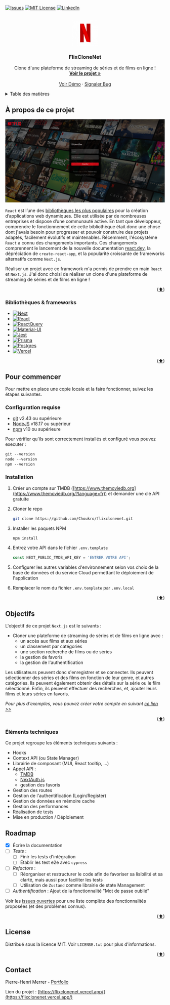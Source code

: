 <a name="readme-top"></a>



<!-- PROJECT SHIELDS -->
[![Issues][issues-shield]][issues-url]
[![MIT License][license-shield]][license-url]
[![LinkedIn][linkedin-shield]][linkedin-url]



<!-- PROJECT LOGO -->
<br />
<div align="center">
  <a href="https://github.com/Chourko/flixclonenet">
    <img src="/public/assets/netflix-n.png" alt="Logo" width="80" height="80">
  </a>

<h3 align="center">FlixCloneNet</h3>

  <p align="center">
    Clone d'une plateforme de streaming de séries et de films en ligne !
    <br />
    <a href="https://github.com/Choukro/flixclonenet"><strong>Voir le projet »</strong></a>
    <br />
    <br />
    <a href="https://flixclonenet.vercel.app/">Voir Démo</a>
    ·
    <a href="https://github.com/Choukro/flixclonenet/issues">Signaler Bug</a>
  </p>
</div>



<!-- TABLE OF CONTENTS -->
<details>
  <summary>Table des matières</summary>
  <ol>
    <li>
      <a href="#à-propos-de-ce-projet">À propos de ce projet</a>
      <ul>
        <li><a href="#bibliothèques-&-frameworks">Bibliothèques & frameworks</a></li>
      </ul>
    </li>
    <li>
      <a href="#pour-commencer">Pour commencer</a>
      <ul>
        <li><a href="#configuration requise">Configuration requise</a></li>
        <li><a href="#installation">Installation</a></li>
      </ul>
    </li>
    <li><a href="#objectifs">Objectifs</a></li>
      <ul>
        <li><a href="#éléments techniques">Éléments techniques</a></li>
      </ul>
    <li><a href="#roadmap">Roadmap</a></li>
    <li><a href="#license">License</a></li>
    <li><a href="#contact">Contact</a></li>
    <!-- <li><a href="#remerciements">Remerciements</a></li> -->
  </ol>
</details>



<!-- ABOUT THE PROJECT -->
## À propos de ce projet

[![Product Name Screen Shot][product-screenshot]](https://flixclonenet.vercel.app/auth)

`React` est l’une des [bibliothèques les plus populaires](https://kinsta.com/fr/blog/bibliotheques-javascript/) pour la création d’applications web dynamiques. Elle est utilisée par de nombreuses entreprises et dispose d’une communauté active. En tant que développeur, comprendre le fonctionnement de cette bibliothèque était donc une chose dont j'avais besoin pour progresser et pouvoir construire des projets adaptés, facilement évolutifs et maintenables. Récemment, l'écosystème `React` a connu des changements importants. Ces changements comprennent le lancement de la nouvelle documentation [react.dev](https://react.dev/), la dépréciation de `create-react-app`, et la popularité croissante de frameworks alternatifs comme `Next.js`. 

Réaliser un projet avec ce framework m'a permis de prendre en main `React` et `Next.js`. J'ai donc choisi de réaliser un clone d'une plateforme de streaming de séries et de films en ligne !

<p align="right">(<a href="#readme-top">⬆️</a>)</p>



### Bibliothèques & frameworks

* [![Next][Next.js]][Next-url]
* [![React][React.js]][React-url]
* [![ReactQuery][ReactQuery.js]][ReactQuery-url]
* [![Material-UI][MaterialUI.js]][MaterialUI-url]
* [![Jest][Jest.js]][Jest-url]
* [![Prisma][Prisma.js]][Prisma-url]
* [![Postgres][Postgres.neon]][Postgres-url]
* [![Vercel][Vercel.js]][Vercel-url]


<p align="right">(<a href="#readme-top">⬆️</a>)</p>



<!-- GETTING STARTED -->
## Pour commencer

Pour mettre en place une copie locale et la faire fonctionner, suivez les étapes suivantes.

### Configuration requise

- [git][git] v2.43 ou supérieure
- [NodeJS][node] v18.17 ou supérieur
- [npm][npm] v10 ou supérieure

Pour vérifier qu'ils sont correctement installés et configuré vous pouvez executer :

```shell
git --version
node --version
npm --version
```

### Installation

1. Créer un compte sur TMDB ([https://www.themoviedb.org](https://www.themoviedb.org/?language=fr)) et demander une clé API gratuite 
2. Cloner le repo
   ```sh
   git clone https://github.com/Choukro/flixclonenet.git
   ```
3. Installer les paquets NPM
   ```sh
   npm install
   ```
4. Entrez votre API dans le fichier `.env.template`
   ```js
   const NEXT_PUBLIC_TMDB_API_KEY = 'ENTRER VOTRE API';
   ```
5. Configurer les autres variables d'environnement selon vos choix de la base de données et du service Cloud permettant le déploiement de l'application 

7. Remplacer le nom du fichier `.env.template` par `.env.local`

<p align="right">(<a href="#readme-top">⬆️</a>)</p>



<!-- OBJECTIFS -->
## Objectifs

L'objectif de ce projet `Next.js` est le suivants : 
- Cloner une plateforme de streaming de séries et de films en ligne avec : 
  - un accès aux films et aux séries
  - un classement par catégories
  - une section recherche de films ou de séries
  - la gestion de favoris 
  - la gestion de l'authentification

Les utilisateurs peuvent donc s'enregistrer et se connecter. Ils peuvent sélectionner des séries et des films en fonction de leur genre, et autres catégories. Ils peuvent également obtenir des détails sur la série ou le film sélectionné. Enfin, ils peuvent effectuer des recherches, et, ajouter leurs films et leurs séries en favoris.

_Pour plus d'exemples, vous pouvez créer votre compte en suivant [ce lien >>](https://flixclonenet.vercel.app/auth)_

<p align="right">(<a href="#readme-top">⬆️</a>)</p>

### Éléments techniques

Ce projet regroupe les éléments techniques suivants : 
- Hooks
- Context API (ou State Manager)
- Librairie de composant (MUI, React tooltip, ...)
- Appel API :
  - [TMDB](https://developer.themoviedb.org/reference/intro/getting-started)
  - [NextAuth.js](https://next-auth.js.org/)
  - gestion des favoris
- Gestion des routes
- Gestion de l'authentification (Login/Register)
- Gestion de données en mémoire cache
- Gestion des performances
- Réalisation de tests
- Mise en production / Déploiement


<!-- ROADMAP -->
## Roadmap

- [x] Écrire la documentation
- [ ] _Tests_ :
  - [ ] Finir les tests d'intégration
  - [ ] Établir les test e2e avec `cypress`
- [ ] _Refactors_ :
  - [ ] Réorganiser et restructurer le code afin de favoriser sa lisibilité et sa clarté, mais aussi pour faciliter les tests
  - [ ] Utilisation de `Zustand` comme librairie de state Management
- [ ] _Authentification_ : Ajout de la fonctionnalité "Mot de passe oublié"

Voir les [issues ouvertes](https://github.com/Choukro/flixclonenet/issues) pour une liste complète des fonctionnalités proposées (et des problèmes connus).

<p align="right">(<a href="#readme-top">⬆️</a>)</p>


<!-- LICENSE -->
## License

Distribué sous la licence MIT. Voir `LICENSE.txt` pour plus d'informations.

<p align="right">(<a href="#readme-top">⬆️</a>)</p>



<!-- CONTACT -->
## Contact

Pierre-Henri Merrer - [Portfolio](https://ph-merrer.fr/)

Lien du projet : [https://flixclonenet.vercel.app/](https://flixclonenet.vercel.app/)

<!-- ACKNOWLEDGMENTS -->
<!-- ## Remerciements

* []()
* []()
* []() -->

<!-- <p align="right">(<a href="#readme-top">⬆️</a>)</p> -->


<!-- MARKDOWN LINKS & IMAGES -->
<!-- https://www.markdownguide.org/basic-syntax/#reference-style-links -->
[issues-shield]: https://img.shields.io/github/issues/Choukro/flixclonenet.svg?style=for-the-badge
[issues-url]: https://github.com/Choukro/flixclonenet/issues
[license-shield]: https://img.shields.io/github/license/Choukro/flixclonenet.svg?style=for-the-badge
[license-url]: https://github.com/Choukro/flixclonenet/blob/master/LICENSE.txt
[linkedin-shield]: https://img.shields.io/badge/-LinkedIn-black.svg?style=for-the-badge&logo=linkedin&colorB=555
[linkedin-url]: https://www.linkedin.com/in/pierre-henri-merrer/
[product-screenshot]: /public/assets/screenshot.png
[React.js]: https://img.shields.io/badge/React-000000?style=for-the-badge&logo=react&logoColor=white
[React-url]: https://reactjs.org/
[Next.js]: https://img.shields.io/badge/next.js-000000?style=for-the-badge&logo=nextdotjs&logoColor=white
[Next-url]: https://nextjs.org/
[ReactQuery.js]:https://img.shields.io/badge/-React%20Query-000000?style=for-the-badge&logo=react%20query&logoColor=white
[ReactQuery-url]:https://tanstack.com/query/latest/docs/react/overview
[MaterialUI.js]:https://img.shields.io/badge/Material--UI-0081CB?style=for-the-badge&logo=mui&logoColor=white
[MaterialUI-url]:https://mui.com/material-ui/getting-started/
[Jest.js]: https://img.shields.io/badge/Jest-green?style=for-the-badge&logo=Jest&logoColor=white
[Jest-url]: https://jestjs.io/fr/
[Prisma.js]: https://img.shields.io/badge/Prisma-red?style=for-the-badge&logo=Prisma&logoColor=white
[Prisma-url]:https://www.prisma.io/
[Postgres.neon]:https://img.shields.io/badge/postgres-red.svg?style=for-the-badge&logo=postgresql&logoColor=white
[Postgres-url]: https://neon.tech/
[Vercel.js]:https://img.shields.io/badge/Vercel-yellow?style=for-the-badge&logo=Vercel&logoColor=white
[Vercel-url]:https://vercel.com/products/dx-platform
[git]: https://git-scm.com/
[node]: https://nodejs.org
[npm]: https://www.npmjs.com/